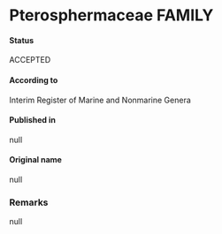 Pterosphermaceae FAMILY
=======

#### Status
ACCEPTED

#### According to
Interim Register of Marine and Nonmarine Genera

#### Published in
null

#### Original name
null

### Remarks
null
